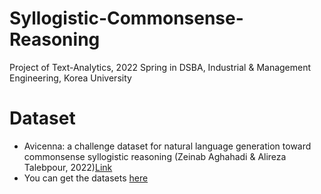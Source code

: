 # Syllogistic-Commonsense-Reasoning
Project of Text-Analytics, 2022 Spring in DSBA, Industrial &amp; Management Engineering, Korea University 

# Dataset
* Avicenna: a challenge dataset for natural language generation toward commonsense syllogistic reasoning (Zeinab Aghahadi & Alireza Talebpour, 2022)[Link](https://www.tandfonline.com/doi/full/10.1080/11663081.2022.2041352?src=&journalCode=tncl20)
* You can get the datasets [here](https://github.com/ZeinabAghahadi/Syllogistic-Commonsense-Reasoning)
